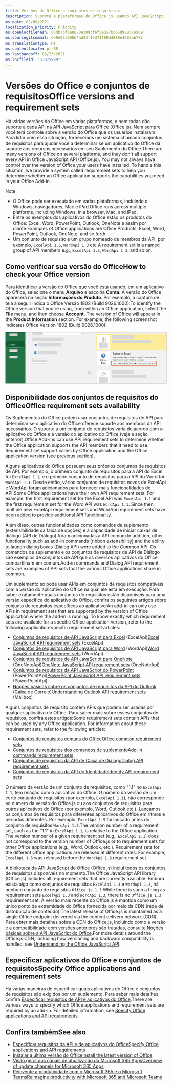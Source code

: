 ```yaml
---
title: Versões do Office e conjuntos de requisitos
description: Suporte a plataformas do Office.js usando API JavaScript.
ms.date: 02/09/2021
localization_priority: Priority
ms.openlocfilehash: 65db7bf6e8670e389cfaf5e557b365d960376569
ms.sourcegitcommit: ee9e92a968e4ad23f1e371f00d4888e4203ab772
ms.translationtype: HT
ms.contentlocale: pt-BR
ms.lasthandoff: 06/23/2021
ms.locfileid: "53075989"
---
```

# <a name="office-versions-and-requirement-sets"></a><span data-ttu-id="194a8-103">Versões do Office e conjuntos de requisitos</span><span class="sxs-lookup"><span data-stu-id="194a8-103">Office versions and requirement sets</span></span>

<span data-ttu-id="194a8-p101">Há várias versões do Office em várias plataformas, e nem todas dão suporte a cada API na API JavaScript para Office (Office.js). Nem sempre você terá controle sobre a versão do Office que os usuários instalaram.  Para lidar com essa situação, fornecemos um sistema chamado conjuntos de requisitos para ajudar você a determinar se um aplicativo do Office dá suporte aos recursos necessários em seu Suplemento do Office.</span><span class="sxs-lookup"><span data-stu-id="194a8-p101">There are many versions of Office on several platforms, and they don't all support every API in Office JavaScript API (Office.js). You may not always have control over the version of Office your users have installed.  To handle this situation, we provide a system called requirement sets to help you determine whether an Office application supports the capabilities you need in your Office Add-in.</span></span> 

> [!NOTE]
> - <span data-ttu-id="194a8-107">O Office pode ser executado em várias plataformas, incluindo o Windows, navegadores, Mac e iPad.</span><span class="sxs-lookup"><span data-stu-id="194a8-107">Office runs across multiple platforms, including Windows, in a browser, Mac, and iPad.</span></span>
> - <span data-ttu-id="194a8-108">Entre os exemplos dos aplicativos do Office estão os produtos do Office: Excel, Word, PowerPoint, Outlook, OneNote e assim por diante.</span><span class="sxs-lookup"><span data-stu-id="194a8-108">Examples of Office applications are Office Products: Excel, Word, PowerPoint, Outlook, OneNote, and so forth.</span></span>  
> - <span data-ttu-id="194a8-109">Um conjunto de requisito é um grupo nomeado de membros da API, por exemplo, `ExcelApi 1.5`, `WordApi 1.3` etc.</span><span class="sxs-lookup"><span data-stu-id="194a8-109">A requirement set is a named group of API members e.g., `ExcelApi 1.5`, `WordApi 1.3`, and so on.</span></span>  

## <a name="how-to-check-your-office-version"></a><span data-ttu-id="194a8-110">Como verificar sua versão do Office</span><span class="sxs-lookup"><span data-stu-id="194a8-110">How to check your Office version</span></span>

<span data-ttu-id="194a8-p102">Para identificar a versão do Office que você está usando, em um aplicativo do Office, selecione o menu **Arquivo** e escolha **Conta**. A versão do Office aparecerá na seção **Informações do Produto**. Por exemplo, a captura de tela a seguir indica o Office Versão 1802 (Build 9026.1000):</span><span class="sxs-lookup"><span data-stu-id="194a8-p102">To identify the Office version that you're using, from within an Office application, select the **File** menu, and then choose **Account**. The version of Office will appear in the **Product Information** section. For example, the following screenshot indicates Office Version 1802 (Build 9026.1000):</span></span>

![Verificar sua versão do Office.](../images/office-version.png)

## <a name="office-requirement-sets-availability"></a><span data-ttu-id="194a8-115">Disponibilidade dos conjuntos de requisitos do Office</span><span class="sxs-lookup"><span data-stu-id="194a8-115">Office requirement sets availability</span></span>

<span data-ttu-id="194a8-p103">Os Suplementos do Office podem usar conjuntos de requisitos de API para determinar se o aplicativo do Office oferece suporte aos membros da API necessários. O suporte a um conjunto de requisitos varia de acordo com o aplicativo do Office e a versão do aplicativo do Office (veja a seção anterior).</span><span class="sxs-lookup"><span data-stu-id="194a8-p103">Office Add-ins can use API requirement sets to determine whether the Office application supports the API members that it need to use. Requirement set support varies by Office application and the Office application version (see previous section).</span></span>

<span data-ttu-id="194a8-p104">Alguns aplicativos do Office possuem seus próprios conjuntos de requisitos de API. Por exemplo, o primeiro conjunto de requisitos para a API do Excel foi `ExcelApi 1.1`, e o primeiro conjunto de requisitos para a API do Word foi `WordApi 1.1`. Desde então, vários conjuntos de requisitos novos de ExcelApi e WordApi foram adicionados para fornecer mais funcionalidades de API.</span><span class="sxs-lookup"><span data-stu-id="194a8-p104">Some Office applications have their own API requirement sets. For example, the first requirement set for the Excel API was `ExcelApi 1.1` and the first requirement set for the Word API was `WordApi 1.1`. Since then, multiple new ExcelApi requirement sets and WordApi requirement sets have been added to provide additional API functionality.</span></span>

<span data-ttu-id="194a8-121">Além disso, outras funcionalidades como comandos de suplemento (extensibilidade da faixa de opções) e a capacidade de iniciar caixas de diálogo (API de Diálogo) foram adicionadas a API comum.</span><span class="sxs-lookup"><span data-stu-id="194a8-121">In addition, other functionality such as add-in commands (ribbon extensibility) and the ability to launch dialog boxes (Dialog API) were added to the Common API.</span></span> <span data-ttu-id="194a8-122">Os comandos de suplemento e os conjuntos de requisitos de API de Diálogo são exemplos de conjuntos de API que os diversos aplicativos do Office compartilham em comum.</span><span class="sxs-lookup"><span data-stu-id="194a8-122">Add-in commands and Dialog API requirement sets are examples of API sets that the various Office applications share in common.</span></span>

<span data-ttu-id="194a8-p106">Um suplemento só pode usar APIs em conjuntos de requisitos compatíveis com a versão do aplicativo do Office na qual ele está em execução. Para saber exatamente quais conjuntos de requisitos estão disponíveis para uma versão específica do aplicativo do Office, confira os seguintes artigos sobre conjunto de requisitos específicos ao aplicativo:</span><span class="sxs-lookup"><span data-stu-id="194a8-p106">An add-in can only use APIs in requirement sets that are supported by the version of Office application where the add-in is running. To know exactly which requirement sets are available for a specific Office application version, refer to the following application-specific requirement set articles:</span></span>

- <span data-ttu-id="194a8-125">[Conjuntos de requisitos de API JavaScript para Excel](../reference/requirement-sets/excel-api-requirement-sets.md) (ExcelApi)</span><span class="sxs-lookup"><span data-stu-id="194a8-125">[Excel JavaScript API requirement sets](../reference/requirement-sets/excel-api-requirement-sets.md) (ExcelApi)</span></span>
- <span data-ttu-id="194a8-126">[Conjuntos de requisitos de API JavaScript para Word](../reference/requirement-sets/word-api-requirement-sets.md) (WordApi)</span><span class="sxs-lookup"><span data-stu-id="194a8-126">[Word JavaScript API requirement sets](../reference/requirement-sets/word-api-requirement-sets.md) (WordApi)</span></span>
- <span data-ttu-id="194a8-127">[Conjuntos de requisitos de API JavaScript para OneNote](../reference/requirement-sets/onenote-api-requirement-sets.md) (OneNoteApi)</span><span class="sxs-lookup"><span data-stu-id="194a8-127">[OneNote JavaScript API requirement sets](../reference/requirement-sets/onenote-api-requirement-sets.md) (OneNoteApi)</span></span>
- <span data-ttu-id="194a8-128">[Conjuntos de requisitos da API JavaScript do PowerPoint](../reference/requirement-sets/powerpoint-api-requirement-sets.md) (PowerPointApi)</span><span class="sxs-lookup"><span data-stu-id="194a8-128">[PowerPoint JavaScript API requirement sets](../reference/requirement-sets/powerpoint-api-requirement-sets.md) (PowerPointApi)</span></span>
- <span data-ttu-id="194a8-129">[Noções básicas sobre os conjuntos de requisitos da API do Outlook](../reference/requirement-sets/outlook-api-requirement-sets.md) (Caixa de Correio)</span><span class="sxs-lookup"><span data-stu-id="194a8-129">[Understanding Outlook API requirement sets](../reference/requirement-sets/outlook-api-requirement-sets.md) (Mailbox)</span></span>

<span data-ttu-id="194a8-p107">Alguns conjuntos de requisito contêm APIs que podem ser usadas por qualquer aplicativo do Office. Para saber mais sobre esses conjuntos de requisitos, confira estes artigos:</span><span class="sxs-lookup"><span data-stu-id="194a8-p107">Some requirement sets contain APIs that can be used by any Office application. For information about these requirement sets, refer to the following articles:</span></span>

- [<span data-ttu-id="194a8-132">Conjuntos de requisitos comuns do Office</span><span class="sxs-lookup"><span data-stu-id="194a8-132">Office common requirement sets</span></span>](../reference/requirement-sets/office-add-in-requirement-sets.md)
- [<span data-ttu-id="194a8-133">Conjuntos de requisitos dos comandos de suplemento</span><span class="sxs-lookup"><span data-stu-id="194a8-133">Add-in commands requirement sets</span></span>](../reference/requirement-sets/add-in-commands-requirement-sets.md)
- [<span data-ttu-id="194a8-134">Conjuntos de requisitos da API de Caixa de Diálogo</span><span class="sxs-lookup"><span data-stu-id="194a8-134">Dialog API requirement sets</span></span>](../reference/requirement-sets/dialog-api-requirement-sets.md)
- [<span data-ttu-id="194a8-135">Conjuntos de requisitos da API de Identidade</span><span class="sxs-lookup"><span data-stu-id="194a8-135">Identity API requirement sets</span></span>](../reference/requirement-sets/identity-api-requirement-sets.md)

<span data-ttu-id="194a8-p108">O número da versão de um conjunto de requisitos, como "1.1" no `ExcelApi 1.1`, tem relação com o aplicativo do Office. O número da versão de um certo conjunto de requisitos (por exemplo, `ExcelApi 1.1`), não corresponde ao número da versão do Office.js ou aos conjuntos de requisitos para outros aplicativos do Office (por exemplo, Word, Outlook etc.).  Lançamos os conjuntos de requisitos para diferentes aplicativos do Office em ritmos e períodos diferentes. Por exemplo, `ExcelApi 1.5` foi lançado antes do conjunto de requisitos `WordApi 1.3`.</span><span class="sxs-lookup"><span data-stu-id="194a8-p108">The version number of a requirement set, such as the "1.1" in `ExcelApi 1.1`, is relative to the Office application. The version number of a given requirement set (e.g., `ExcelApi 1.1`) does not correspond to the version number of Office.js or to requirement sets for other Office applications (e.g., Word, Outlook, etc.).  Requirement sets for the different Office applications are released at different rates. For example, `ExcelApi 1.5` was released before the `WordApi 1.3` requirement set.</span></span>


<span data-ttu-id="194a8-140">A biblioteca da API JavaScript do Office (Office.js) inclui todos os conjuntos de requisitos disponíveis no momento.</span><span class="sxs-lookup"><span data-stu-id="194a8-140">The Office JavaScript API library (Office.js) includes all requirement sets that are currently available.</span></span> <span data-ttu-id="194a8-141">Embora exista algo como conjuntos de requisitos `ExcelApi 1.3` e `WordApi 1.3`, há nenhum conjunto de requisitos `Office.js 1.3`.</span><span class="sxs-lookup"><span data-stu-id="194a8-141">While there is such a thing as requirement sets `ExcelApi 1.3` and `WordApi 1.3`, there is no `Office.js 1.3` requirement set.</span></span> <span data-ttu-id="194a8-142">A versão mais recente do Office.js é mantida como um único ponto de extremidade do Office fornecida por meio da CDN (rede de distribuição de conteúdo).</span><span class="sxs-lookup"><span data-stu-id="194a8-142">The latest release of Office.js is maintained as a single Office endpoint delivered via the content delivery network (CDN).</span></span> <span data-ttu-id="194a8-143">Para obter mais detalhes sobre a CDN do Office.js, incluindo como a versão e a compatibilidade com versões anteriores são tratadas, consulte [Noções básicas sobre a API JavaScript do Office](../develop/understanding-the-javascript-api-for-office.md).</span><span class="sxs-lookup"><span data-stu-id="194a8-143">For more details around the Office.js CDN, including how versioning and backward compatibility is handled, see [Understanding the Office JavaScript API](../develop/understanding-the-javascript-api-for-office.md).</span></span>

## <a name="specify-office-applications-and-requirement-sets"></a><span data-ttu-id="194a8-144">Especificar aplicativos do Office e conjuntos de requisitos</span><span class="sxs-lookup"><span data-stu-id="194a8-144">Specify Office applications and requirement sets</span></span>

<span data-ttu-id="194a8-p110">Há várias maneiras de especificar quais aplicativos do Office e conjuntos de requisitos são exigidos por um suplemento.  Para saber mais detalhes, confira [Especificar requisitos de API e aplicativos do Office](../develop/specify-office-hosts-and-api-requirements.md).</span><span class="sxs-lookup"><span data-stu-id="194a8-p110">There are various ways to specify which Office applications and requirement sets are required by an add-in.  For detailed information, see [Specify Office applications and API requirements](../develop/specify-office-hosts-and-api-requirements.md)</span></span>

## <a name="see-also"></a><span data-ttu-id="194a8-147">Confira também</span><span class="sxs-lookup"><span data-stu-id="194a8-147">See also</span></span>

- [<span data-ttu-id="194a8-148">Especificar requisitos da API e de aplicativos do Office</span><span class="sxs-lookup"><span data-stu-id="194a8-148">Specify Office applications and API requirements</span></span>](../develop/specify-office-hosts-and-api-requirements.md)
- [<span data-ttu-id="194a8-149">Instalar a última versão do Office</span><span class="sxs-lookup"><span data-stu-id="194a8-149">Install the latest version of Office</span></span>](../develop/install-latest-office-version.md)
- [<span data-ttu-id="194a8-150">Visão geral dos canais de atualização do Microsoft 365 Apps</span><span class="sxs-lookup"><span data-stu-id="194a8-150">Overview of update channels for Microsoft 365 Apps</span></span>](/deployoffice/overview-of-update-channels-for-office-365-proplus)
- [<span data-ttu-id="194a8-151">Reinvente a produtividade com o Microsoft 365 e o Microsoft Teams</span><span class="sxs-lookup"><span data-stu-id="194a8-151">Reimagine productivity with Microsoft 365 and Microsoft Teams</span></span>](https://products.office.com/compare-all-microsoft-office-products?tab=2)
